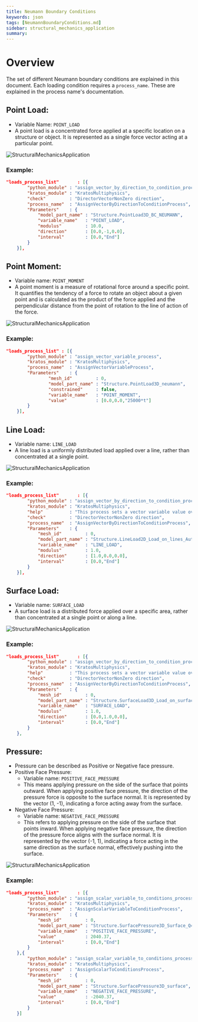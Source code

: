 ```yaml
---
title: Neumann Boundary Conditions
keywords: json
tags: [NeumannBoundaryConditions.md]
sidebar: structural_mechanics_application
summary:
---
```

# Overview
The set of different Neumann boundary conditions are explained in this document. Each loading condition requires a `process_name`. These are explained in the process name's documentation.

## Point Load:
- Variable Name: `POINT_LOAD`
- A point load is a concentrated force applied at a specific location on a structure or object. It is represented as a single force vector acting at a particular point.

![StructuralMechanicsApplication](https://raw.githubusercontent.com/KratosMultiphysics/Documentation/master/StructuralMechanicsApplication/point_load.png)

### Example:
```json
"loads_process_list"       : [{
        "python_module" : "assign_vector_by_direction_to_condition_process",
        "kratos_module" : "KratosMultiphysics",
        "check"         : "DirectorVectorNonZero direction",
        "process_name"  : "AssignVectorByDirectionToConditionProcess",
        "Parameters"    : {
            "model_part_name" : "Structure.PointLoad3D_BC_NEUMANN",
            "variable_name"   : "POINT_LOAD",
            "modulus"         : 10.0,
            "direction"       : [0.0,-1,0.0],
            "interval"        : [0.0,"End"]
        }
    }],
```

## Point Moment:
- Variable name: `POINT_MOMENT`
- A point moment is a measure of rotational force around a specific point. It quantifies the tendency of a force to rotate an object about a given point and is calculated as the product of the force applied and the perpendicular distance from the point of rotation to the line of action of the force.

![StructuralMechanicsApplication](https://raw.githubusercontent.com/KratosMultiphysics/Documentation/master/StructuralMechanicsApplication/point_moment.png)

### Example:
```json
"loads_process_list" : [{
        "python_module" : "assign_vector_variable_process",
        "kratos_module" : "KratosMultiphysics",
        "process_name"  : "AssignVectorVariableProcess",
        "Parameters"    : {
                "mesh_id"         : 0,
                "model_part_name" : "Structure.PointLoad3D_neumann",
                "constrained"     : false,
                "variable_name"   : "POINT_MOMENT",
                "value"           : [0.0,0.0,"25000*t"]
        }
    }],
```

## Line Load:
- Variable name: `LINE_LOAD`
- A line load is a uniformly distributed load applied over a line, rather than concentrated at a single point.

![StructuralMechanicsApplication](https://raw.githubusercontent.com/KratosMultiphysics/Documentation/master/StructuralMechanicsApplication/line_load.png)

### Example:
```json
"loads_process_list"       : [{
        "python_module" : "assign_vector_by_direction_to_condition_process",
        "kratos_module" : "KratosMultiphysics",
        "help"          : "This process sets a vector variable value over a condition",
        "check"         : "DirectorVectorNonZero direction",
        "process_name"  : "AssignVectorByDirectionToConditionProcess",
        "Parameters"    : {
            "mesh_id"         : 0,
            "model_part_name" : "Structure.LineLoad2D_Load_on_lines_Auto1",
            "variable_name"   : "LINE_LOAD",
            "modulus"         : 1.0,
            "direction"       : [1.0,0.0,0.0],
            "interval"        : [0.0,"End"]
        }
    }],
```

## Surface Load:
- Variable name: `SURFACE_LOAD`
- A surface load is a distributed force applied over a specific area, rather than concentrated at a single point or along a line.

![StructuralMechanicsApplication](https://raw.githubusercontent.com/KratosMultiphysics/Documentation/master/StructuralMechanicsApplication/surface_load.png)

### Example:
```json
"loads_process_list"       : [{
        "python_module" : "assign_vector_by_direction_to_condition_process",
        "kratos_module" : "KratosMultiphysics",
        "help"          : "This process sets a vector variable value over a condition",
        "check"         : "DirectorVectorNonZero direction",
        "process_name"  : "AssignVectorByDirectionToConditionProcess",
        "Parameters"    : {
            "mesh_id"         : 0,
            "model_part_name" : "Structure.SurfaceLoad3D_Load_on_surfaces_Auto2",
            "variable_name"   : "SURFACE_LOAD",
            "modulus"         : 1.0,
            "direction"       : [0.0,1.0,0.0],
            "interval"        : [0.0,"End"]
        }
    },
```

## Pressure:
- Pressure can be described as Positive or Negative face pressure.
- Positive Face Pressure:
    - Variable name: `POSITIVE_FACE_PRESSURE`
    - This means applying pressure on the side of the surface that points outward. When applying positive face pressure, the direction of the pressure force is opposite to the surface normal. It is represented by the vector (1, -1), indicating a force acting away from the surface.
- Negative Face Pressure:
    - Variable name: `NEGATIVE_FACE_PRESSURE`
    - This refers to applying pressure on the side of the surface that points inward. When applying negative face pressure, the direction of the pressure force aligns with the surface normal. It is represented by the vector (-1, 1), indicating a force acting in the same direction as the surface normal, effectively pushing into the surface.

![StructuralMechanicsApplication](https://raw.githubusercontent.com/KratosMultiphysics/Documentation/master/StructuralMechanicsApplication/pressure_negative_positive.png)

### Example:
```json
"loads_process_list"       : [{
        "python_module" : "assign_scalar_variable_to_conditions_process",
        "kratos_module" : "KratosMultiphysics",
        "process_name"  : "AssignScalarVariableToConditionProcess",
        "Parameters"    : {
            "mesh_id"         : 0,
            "model_part_name" : "Structure.SurfacePressure3D_Surface_Q4_thick",
            "variable_name"   : "POSITIVE_FACE_PRESSURE",
            "value"           : 2040.37,
            "interval"        : [0.0,"End"]
        }
    },{
        "python_module" : "assign_scalar_variable_to_conditions_process",
        "kratos_module" : "KratosMultiphysics",
        "process_name"  : "AssignScalarToConditionsProcess",
        "Parameters"    : {
            "mesh_id"         : 0,
            "model_part_name" : "Structure.SurfacePressure3D_surface",
            "variable_name"   : "NEGATIVE_FACE_PRESSURE",
            "value"           : -2040.37,
            "interval"        : [0.0,"End"]
        }
    }]
```